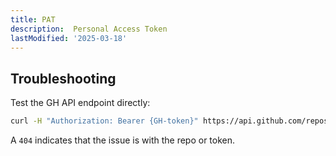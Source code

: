 ```yaml
---
title: PAT
description:  Personal Access Token
lastModified: '2025-03-18'
---
```


## Troubleshooting

Test the GH API endpoint directly:

```bash
curl -H "Authorization: Bearer {GH-token}" https://api.github.com/repos/annebrown/ezra/issues
```

A `404` indicates that the issue is with the repo or token.
